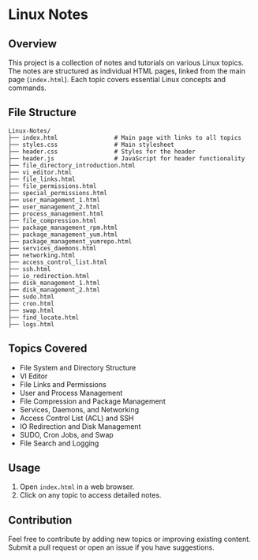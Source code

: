# Linux Notes

## Overview
This project is a collection of notes and tutorials on various Linux topics. The notes are structured as individual HTML pages, linked from the main page (`index.html`). Each topic covers essential Linux concepts and commands.

## File Structure
```
Linux-Notes/
├── index.html                # Main page with links to all topics
├── styles.css                # Main stylesheet
├── header.css                # Styles for the header
├── header.js                 # JavaScript for header functionality
├── file_directory_introduction.html
├── vi_editor.html
├── file_links.html
├── file_permissions.html
├── special_permissions.html
├── user_management_1.html
├── user_management_2.html
├── process_management.html
├── file_compression.html
├── package_management_rpm.html
├── package_management_yum.html
├── package_management_yumrepo.html
├── services_daemons.html
├── networking.html
├── access_control_list.html
├── ssh.html
├── io_redirection.html
├── disk_management_1.html
├── disk_management_2.html
├── sudo.html
├── cron.html
├── swap.html
├── find_locate.html
├── logs.html
```

## Topics Covered
- File System and Directory Structure
- VI Editor
- File Links and Permissions
- User and Process Management
- File Compression and Package Management
- Services, Daemons, and Networking
- Access Control List (ACL) and SSH
- IO Redirection and Disk Management
- SUDO, Cron Jobs, and Swap
- File Search and Logging

## Usage
1. Open `index.html` in a web browser.
2. Click on any topic to access detailed notes.

## Contribution
Feel free to contribute by adding new topics or improving existing content. Submit a pull request or open an issue if you have suggestions.
